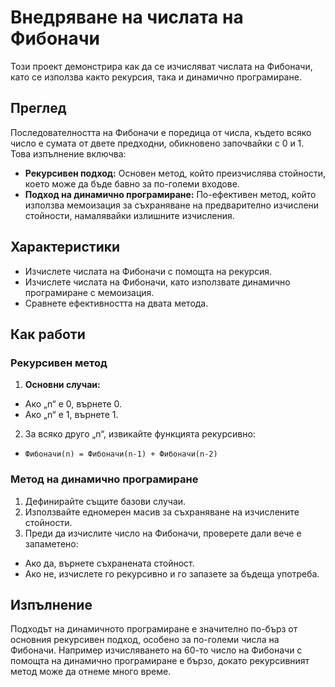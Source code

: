 # Внедряване на числата на Фибоначи

Този проект демонстрира как да се изчисляват числата на Фибоначи, като се използва както рекурсия, така и динамично програмиране.

## Преглед

Последователността на Фибоначи е поредица от числа, където всяко число е сумата от двете предходни, обикновено започвайки с 0 и 1. Това изпълнение включва:

- **Рекурсивен подход:** Основен метод, който преизчислява стойности, което може да бъде бавно за по-големи входове.
- **Подход на динамично програмиране:** По-ефективен метод, който използва мемоизация за съхраняване на предварително изчислени стойности, намалявайки излишните изчисления.

## Характеристики

- Изчислете числата на Фибоначи с помощта на рекурсия.
- Изчислете числата на Фибоначи, като използвате динамично програмиране с мемоизация.
- Сравнете ефективността на двата метода.

## Как работи

### Рекурсивен метод

1. **Основни случаи:**
 - Ако „n“ е 0, върнете 0.
 - Ако „n“ е 1, върнете 1.

2. За всяко друго „n“, извикайте функцията рекурсивно:
 - `Фибоначи(n) = Фибоначи(n-1) + Фибоначи(n-2)`

### Метод на динамично програмиране

1. Дефинирайте същите базови случаи.
2. Използвайте едномерен масив за съхраняване на изчислените стойности.
3. Преди да изчислите число на Фибоначи, проверете дали вече е запаметено:
 - Ако да, върнете съхранената стойност.
 - Ако не, изчислете го рекурсивно и го запазете за бъдеща употреба.

## Изпълнение

Подходът на динамичното програмиране е значително по-бърз от основния рекурсивен подход, особено за по-големи числа на Фибоначи. Например изчисляването на 60-то число на Фибоначи с помощта на динамично програмиране е бързо, докато рекурсивният метод може да отнеме много време.
